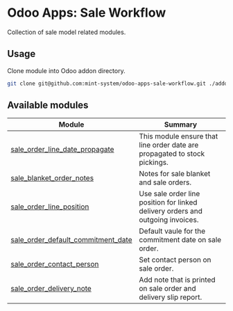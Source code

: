 # Odoo Apps: Sale Workflow

Collection of sale model related modules.

## Usage

Clone module into Odoo addon directory.

```bash
git clone git@github.com:mint-system/odoo-apps-sale-workflow.git ./addons/sale_workflow
```

## Available modules

| Module                                                                    | Summary                                                                        |
| ------------------------------------------------------------------------- | ------------------------------------------------------------------------------ |
| [sale_order_line_date_propagate](sale_order_line_date_propagate/)         | This module ensure that line order date are propagated to stock pickings.      |
| [sale_blanket_order_notes](sale_blanket_order_notes/)                     | Notes for sale blanket and sale orders.                                        |
| [sale_order_line_position](sale_order_line_position/)                     | Use sale order line position for linked delivery orders and outgoing invoices. |
| [sale_order_default_commitment_date](sale_order_default_commitment_date/) | Default vaule for the commitment date on sale order.                           |
| [sale_order_contact_person](sale_order_contact_person/)                   | Set contact person on sale order.                                              |
| [sale_order_delivery_note](sale_order_delivery_note/)                     | Add note that is printed on sale order and delivery slip report.               |



